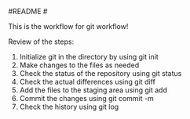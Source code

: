 #README #

This is the workflow for git workflow!

Review of the steps:
1. Initialize git in the directory by using git init
2. Make changes to the files as needed
3. Check the status of the repository using git status
4. Check the actual differences using git diff
5. Add the files to the staging area using git add
6. Commit the changes using git commit -m
7. Check the history using git log
